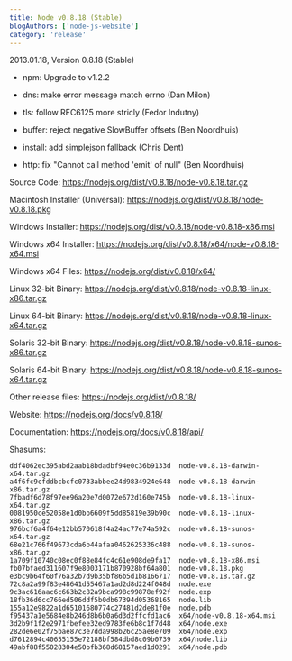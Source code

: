 ```yaml
---
title: Node v0.8.18 (Stable)
blogAuthors: ['node-js-website']
category: 'release'
---
```


2013.01.18, Version 0.8.18 (Stable)

* npm: Upgrade to v1.2.2

* dns: make error message match errno (Dan Milon)

* tls: follow RFC6125 more stricly (Fedor Indutny)

* buffer: reject negative SlowBuffer offsets (Ben Noordhuis)

* install: add simplejson fallback (Chris Dent)

* http: fix "Cannot call method 'emit' of null" (Ben Noordhuis)

Source Code: https://nodejs.org/dist/v0.8.18/node-v0.8.18.tar.gz

Macintosh Installer (Universal): https://nodejs.org/dist/v0.8.18/node-v0.8.18.pkg

Windows Installer: https://nodejs.org/dist/v0.8.18/node-v0.8.18-x86.msi

Windows x64 Installer: https://nodejs.org/dist/v0.8.18/x64/node-v0.8.18-x64.msi

Windows x64 Files: https://nodejs.org/dist/v0.8.18/x64/

Linux 32-bit Binary: https://nodejs.org/dist/v0.8.18/node-v0.8.18-linux-x86.tar.gz

Linux 64-bit Binary: https://nodejs.org/dist/v0.8.18/node-v0.8.18-linux-x64.tar.gz

Solaris 32-bit Binary: https://nodejs.org/dist/v0.8.18/node-v0.8.18-sunos-x86.tar.gz

Solaris 64-bit Binary: https://nodejs.org/dist/v0.8.18/node-v0.8.18-sunos-x64.tar.gz

Other release files: https://nodejs.org/dist/v0.8.18/

Website: https://nodejs.org/docs/v0.8.18/

Documentation: https://nodejs.org/docs/v0.8.18/api/

Shasums:

```
ddf4062ec395abd2aab18bdadbf94e0c36b9133d  node-v0.8.18-darwin-x64.tar.gz
a4f6fc9cfddbcbcfc0733abbee24d9834924e648  node-v0.8.18-darwin-x86.tar.gz
7fbadf6d78f97ee96a20e7d0072e672d160e745b  node-v0.8.18-linux-x64.tar.gz
0081950ce52058e1d0bb6609f5dd85819e39b90c  node-v0.8.18-linux-x86.tar.gz
976bcf6a4f64e12bb570618f4a24ac77e74a592c  node-v0.8.18-sunos-x64.tar.gz
68e21c766f49673cda6b44afaa0462625336c488  node-v0.8.18-sunos-x86.tar.gz
1a709f10740c08ec0f88e84fc4c61e908de9fa17  node-v0.8.18-x86.msi
fb07bfaed311607f9e8003171b870928bf64a801  node-v0.8.18.pkg
e3bc9b64f60f76a32b7d9b35bf86b5d1b8166717  node-v0.8.18.tar.gz
72c8a2a99f83e48641d55467a1ad2d8d224f048d  node.exe
9c3ac616aac6c663b2c82a9bca998c99878ef92f  node.exp
18fb36d6cc766ed506ddf5b0db67394d05368165  node.lib
155a12e9822a1d65101680774c27481d2de81f0e  node.pdb
f95437a1e5684e8b246d8b6b0a6d3d2ffcfd1ac6  x64/node-v0.8.18-x64.msi
3d2b9f1f2e2971fbefee32ed9783fe6b8c1f7d48  x64/node.exe
282de6e02f75bae87c3e7dda998b26c25ae8e709  x64/node.exp
d7612894c40655155e72188bf584dbd8c09b0739  x64/node.lib
49abf88f55028304e50bfb368d68157aed1d0291  x64/node.pdb
```
